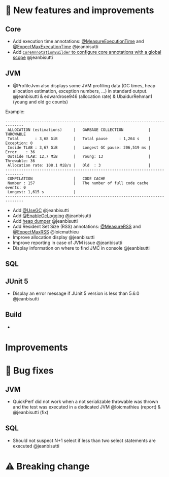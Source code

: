 
# 🚀 New features and improvements

## Core
* Add execution time annotations: [@MeasureExecutionTime](https://github.com/quick-perf/doc/wiki/core-annotations#measureexecutiontime) and [@ExpectMaxExecutionTime](https://github.com/quick-perf/doc/wiki/core-annotations#expectmaxexecutiontime) @jeanbisutti
* Add [`CoreAnnotationBuilder` to configure core annotations with a global scope](https://github.com/quick-perf/doc/wiki/core-annotations#configure-core-annotations-with-a-global-scope) @jeanbisutti

## JVM
* @ProfileJvm also displays some JVM profiling data (GC times, heap allocation estimation, exception numbers, ...) in standard output. @jeanbisutti & edwardrose946 (allocation rate) & UbaidurRehman1 (young and old gc counts)

Example:
```
------------------------------------------------------------------------------
 ALLOCATION (estimations)     |   GARBAGE COLLECTION           |  THROWABLE
 Total       : 3,68 GiB       |   Total pause     : 1,264 s    |  Exception: 0
 Inside TLAB : 3,67 GiB       |   Longest GC pause: 206,519 ms |  Error    : 36
 Outside TLAB: 12,7 MiB       |   Young: 13                    |  Throwable: 36
 Allocation rate: 108.1 MiB/s |   Old  : 3                     |
------------------------------------------------------------------------------
 COMPILATION                  |   CODE CACHE
 Number : 157                 |   The number of full code cache events: 0
 Longest: 1,615 s             |   
------------------------------------------------------------------------------
```
* Add [@UseGC](https://github.com/quick-perf/doc/wiki/JVM-annotations#usegc) @jeanbisutti
* Add [@EnableGcLogging](https://github.com/quick-perf/doc/wiki/JVM-annotations#enablegclogging) @jeanbisutti 
* Add [heap dumper](https://github.com/quick-perf/doc/wiki/JVM-annotations#heapdumper) @jeanbisutti
* Add Resident Set Size (RSS) annotations: [@MeasureRSS](https://github.com/quick-perf/doc/wiki/JVM-annotations#measurerss) and [@ExpectMaxRSS](https://github.com/quick-perf/doc/wiki/JVM-annotations#expectmaxrss) @loicmathieu 
* Improve allocation display @jeanbisutti  
* Improve reporting in case of JVM issue @jeanbisutti 
* Display information on where to find JMC in console @jeanbisutti 

## SQL

## JUnit 5
* Display an error message if JUnit 5 version is less than 5.6.0  @jeanbisutti 


## Build
* 


# Improvements


# 🐛 Bug fixes

## JVM
* QuickPerf did not work when a not serializable throwable was thrown and the test was executed in a dedicated  JVM @loicmathieu (report) &  @jeanbisutti (fix)

## SQL
*  Should not suspect N+1 select if less than two select statements are executed @jeanbisutti 

#  ⚠️ Breaking change